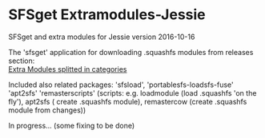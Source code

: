 # SFSget Extramodules-Jessie
SFSget and extra modules for Jessie version 2016-10-16

The 'sfsget' application for downloading .squashfs modules from releases section:   
[Extra Modules splitted in categories](https://github.com/DebianDog/SFSget_Extramodules-Jessie/releases)

Included also related packages: 'sfsload', 'portablesfs-loadsfs-fuse' 'apt2sfs' 'remasterscripts' (scripts: e.g. loadmodule (load .squashfs 'on the fly'), apt2sfs ( create .squashfs module), remastercow (create .squashfs module from changes))

In progress... (some fixing to be done)
